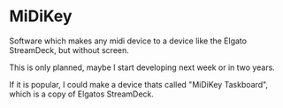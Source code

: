 # MiDiKey
Software which makes any midi device to a device like the Elgato StreamDeck, but without screen.


This is only planned, maybe I start developing next week or in two years.

If it is popular, I could make a device thats called "MiDiKey Taskboard", which is a copy of Elgatos StreamDeck.
